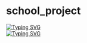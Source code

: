 # school_project
[![Typing SVG](https://readme-typing-svg.herokuapp.com?color=%2336BCF7&lines=Математические+модели:+математика+в+действии)](https://git.io/typing-svg)<br>
[![Typing SVG](https://readme-typing-svg.herokuapp.com?color=%2336BCF7&lines=Mathematical+model:+mathematics+in+action)](https://git.io/typing-svg)
